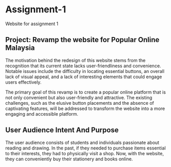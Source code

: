 # Assignment-1
Website for assignment 1


## Project: Revamp the website for Popular Online Malaysia

The motivation behind the redesign of this website stems from the recognition that its current state lacks user-friendliness and convenience. Notable issues include the difficulty in locating essential buttons, an overall lack of visual appeal, and a lack of interesting elements that could engage users effectively.

The primary goal of this revamp is to create a popular online platform that is not only convenient but also user-friendly and attractive. The existing challenges, such as the elusive button placements and the absence of captivating features, will be addressed to transform the website into a more engaging and accessible platform.

## User Audience Intent And Purpose

The user audience consists of students and individuals passionate about reading and drawing. In the past, if they needed to purchase items essential to their interests, they had to physically visit a shop. Now, with the website, they can conveniently buy their stationery and books online.
















